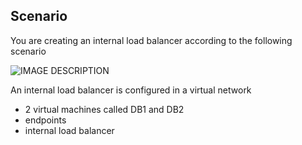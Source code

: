 ## Scenario

You are creating an internal load balancer according to the following scenario

![IMAGE DESCRIPTION](./media/load-balancer-get-started-ilb-scenario-include/figure1.png)

An internal load balancer is configured in a virtual network  
- 2 virtual machines called DB1 and DB2<BR>
- endpoints <BR>
-  internal load balancer<BR>


